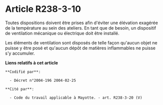 # Article R238-3-10

Toutes dispositions doivent être prises afin d'éviter une élévation exagérée de la température au sein des ateliers. En tant
que de besoin, un dispositif de ventilation mécanique ou électrique doit être installé.

Les éléments de ventilation sont disposés de telle façon qu'aucun objet ne puisse y être posé et qu'aucun dépôt de matières
inflammables ne puisse s'y accumuler.

**Liens relatifs à cet article**

	**Codifié par**:

	  - Décret n°2004-196 2004-02-25

	**Cité par**:

	  - Code du travail applicable à Mayotte. - art. R238-3-20 (V)
